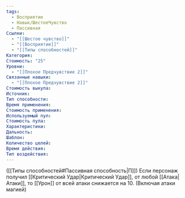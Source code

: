 ```yaml
---
tags:
  - Восприятие
  - Навык/ШестоеЧувство
  - Пассивная
Ссылки:
  - "[[Шестое чувство]]"
  - "[[Восприятие]]"
  - "[[Типы способностей]]"
Категория: 
Стоимость: "25"
Уровни:
  - "[[Плохое Предчувствие 2]]"
Связанные навыки:
  - "[[Плохое Предчувствие 2]]"
Стоимость выкупа:
Источник:
Тип способности:
Время применения:
Стоимость применения:
Используемый пул:
Стоимость пула:
Характеристики:
Дальность:
Шаблон:
Количество целей:
Время действия:
Тип воздействия:
---
```

([[Типы способностей#Пассивная способность|П]]) Если персонаж получил [[Критический Удар|Критический Удар]], от любой [[Атака|Атаки]], то [[Урон]] от всей атаки снижается на 10. (Включая атаки магией)